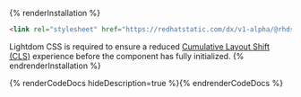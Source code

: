 {% renderInstallation %}
~~~html
<link rel="stylesheet" href="https://redhatstatic.com/dx/v1-alpha/@rhds/elements@1.0.2/rh-subnav/rh-subnav-lightdom.css">
~~~
Lightdom CSS is required to ensure a reduced [Cumulative Layout Shift 
(CLS)](https://web.dev/cls/) experience before the component has fully 
initialized.
{% endrenderInstallation %}

{% renderCodeDocs hideDescription=true %}{% endrenderCodeDocs %}